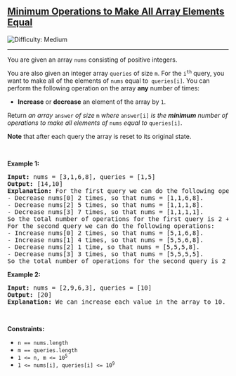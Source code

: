 <h2><a href="https://leetcode.com/problems/minimum-operations-to-make-all-array-elements-equal">Minimum Operations to Make All Array Elements Equal</a></h2> <img src='https://img.shields.io/badge/Difficulty-Medium-orange' alt='Difficulty: Medium' /><hr><p>You are given an array <code>nums</code> consisting of positive integers.</p>

<p>You are also given an integer array <code>queries</code> of size <code>m</code>. For the <code>i<sup>th</sup></code> query, you want to make all of the elements of <code>nums</code> equal to<code> queries[i]</code>. You can perform the following operation on the array <strong>any</strong> number of times:</p>

<ul>
	<li><strong>Increase</strong> or <strong>decrease</strong> an element of the array by <code>1</code>.</li>
</ul>

<p>Return <em>an array </em><code>answer</code><em> of size </em><code>m</code><em> where </em><code>answer[i]</code><em> is the <strong>minimum</strong> number of operations to make all elements of </em><code>nums</code><em> equal to </em><code>queries[i]</code>.</p>

<p><strong>Note</strong> that after each query the array is reset to its original state.</p>

<p>&nbsp;</p>
<p><strong class="example">Example 1:</strong></p>

<pre>
<strong>Input:</strong> nums = [3,1,6,8], queries = [1,5]
<strong>Output:</strong> [14,10]
<strong>Explanation:</strong> For the first query we can do the following operations:
- Decrease nums[0] 2 times, so that nums = [1,1,6,8].
- Decrease nums[2] 5 times, so that nums = [1,1,1,8].
- Decrease nums[3] 7 times, so that nums = [1,1,1,1].
So the total number of operations for the first query is 2 + 5 + 7 = 14.
For the second query we can do the following operations:
- Increase nums[0] 2 times, so that nums = [5,1,6,8].
- Increase nums[1] 4 times, so that nums = [5,5,6,8].
- Decrease nums[2] 1 time, so that nums = [5,5,5,8].
- Decrease nums[3] 3 times, so that nums = [5,5,5,5].
So the total number of operations for the second query is 2 + 4 + 1 + 3 = 10.
</pre>

<p><strong class="example">Example 2:</strong></p>

<pre>
<strong>Input:</strong> nums = [2,9,6,3], queries = [10]
<strong>Output:</strong> [20]
<strong>Explanation:</strong> We can increase each value in the array to 10. The total number of operations will be 8 + 1 + 4 + 7 = 20.
</pre>

<p>&nbsp;</p>
<p><strong>Constraints:</strong></p>

<ul>
	<li><code>n == nums.length</code></li>
	<li><code>m == queries.length</code></li>
	<li><code>1 &lt;= n, m &lt;= 10<sup>5</sup></code></li>
	<li><code>1 &lt;= nums[i], queries[i] &lt;= 10<sup>9</sup></code></li>
</ul>
